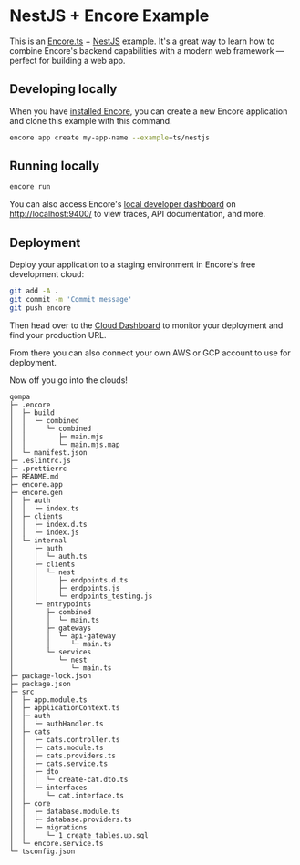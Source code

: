 # NestJS + Encore Example

This is an [Encore.ts](https://encore.dev/) + [NestJS](https://docs.nestjs.com/) example. It's a great way to learn how to combine Encore's backend 
capabilities with a modern web framework — perfect for building a web app.

## Developing locally

When you have [installed Encore](https://encore.dev/docs/ts/install), you can create a new Encore application and clone this example with this command.

```bash
encore app create my-app-name --example=ts/nestjs
```

## Running locally
```bash
encore run
```

You can also access Encore's [local developer dashboard](https://encore.dev/docs/ts/observability/dev-dash) on <http://localhost:9400/> to view traces, API documentation, and more.

## Deployment

Deploy your application to a staging environment in Encore's free development cloud:

```bash
git add -A .
git commit -m 'Commit message'
git push encore
```

Then head over to the [Cloud Dashboard](https://app.encore.dev) to monitor your deployment and find your production URL.

From there you can also connect your own AWS or GCP account to use for deployment.

Now off you go into the clouds!

```
qompa
├─ .encore
│  ├─ build
│  │  └─ combined
│  │     └─ combined
│  │        ├─ main.mjs
│  │        └─ main.mjs.map
│  └─ manifest.json
├─ .eslintrc.js
├─ .prettierrc
├─ README.md
├─ encore.app
├─ encore.gen
│  ├─ auth
│  │  └─ index.ts
│  ├─ clients
│  │  ├─ index.d.ts
│  │  └─ index.js
│  └─ internal
│     ├─ auth
│     │  └─ auth.ts
│     ├─ clients
│     │  └─ nest
│     │     ├─ endpoints.d.ts
│     │     ├─ endpoints.js
│     │     └─ endpoints_testing.js
│     └─ entrypoints
│        ├─ combined
│        │  └─ main.ts
│        ├─ gateways
│        │  └─ api-gateway
│        │     └─ main.ts
│        └─ services
│           └─ nest
│              └─ main.ts
├─ package-lock.json
├─ package.json
├─ src
│  ├─ app.module.ts
│  ├─ applicationContext.ts
│  ├─ auth
│  │  └─ authHandler.ts
│  ├─ cats
│  │  ├─ cats.controller.ts
│  │  ├─ cats.module.ts
│  │  ├─ cats.providers.ts
│  │  ├─ cats.service.ts
│  │  ├─ dto
│  │  │  └─ create-cat.dto.ts
│  │  └─ interfaces
│  │     └─ cat.interface.ts
│  ├─ core
│  │  ├─ database.module.ts
│  │  ├─ database.providers.ts
│  │  └─ migrations
│  │     └─ 1_create_tables.up.sql
│  └─ encore.service.ts
└─ tsconfig.json

```